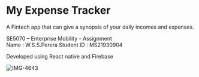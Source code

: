 # My Expense Tracker
A Fintech app that can give a synopsis of your daily incomes and expenses. 

SE5070 – Enterprise Mobility - Assignment  
Name                  : W.S.S.Perera
Student ID         :    MS21930904   

Developed using React native and Firebase


![IMG-4643](https://user-images.githubusercontent.com/40666122/136702513-825ea629-72cb-43d3-8097-c816dc8ab0af.PNG)

